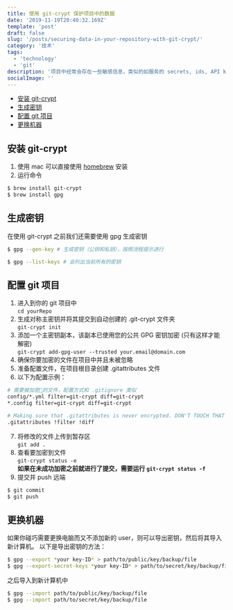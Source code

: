 ```yaml
---
title: 使用 git-crypt 保护项目中的数据
date: '2019-11-19T20:40:32.169Z'
template: 'post'
draft: false
slug: '/posts/securing-data-in-your-repository-with-git-crypt/'
category: '技术'
tags:
  - 'technology'
  - 'git'
description: '项目中经常会存在一些敏感信息，类似的如服务的 secrets, ids, API keys 等不希望公开。为了方便起见，会将这些数据存储在 git 中，本文将介绍使用 git-crypt 加密所选数据的方法，保证数据安全。'
socialImage: ''
---
```


- [安装 git-crypt](#%e5%ae%89%e8%a3%85-git-crypt)
- [生成密钥](#%e7%94%9f%e6%88%90%e5%af%86%e9%92%a5)
- [配置 git 项目](#%e9%85%8d%e7%bd%ae-git-%e9%a1%b9%e7%9b%ae)
- [更换机器](#%e6%9b%b4%e6%8d%a2%e6%9c%ba%e5%99%a8)

## 安装 git-crypt

1. 使用 mac 可以直接使用 [homebrew](https://brew.sh/) 安装
2. 运行命令

```zsh
$ brew install git-crypt
$ brew install gpg
```

## 生成密钥

在使用 git-crypt 之前我们还需要使用 gpg 生成密钥

```zsh
$ gpg --gen-key # 生成密钥（公钥和私钥），按照流程提示进行

$ gpg --list-keys # 会列出当前所有的密钥
```

## 配置 git 项目

1. 进入到你的 git 项目中  
   `cd yourRepo`
2. 生成对称主密钥并将其提交到自动创建的 .git-crypt 文件夹  
   `git-crypt init`
3. 添加一个主密钥副本，该副本已使用您的公共 GPG 密钥加密 (只有这样才能解密)  
   `git-crypt add-gpg-user --trusted your.email@domain.com`
4. 确保你要加密的文件在项目中并且未被忽略
5. 准备配置文件，在项目根目录创建 .gitattributes 文件
6. 以下为配置示例：

```bash
# 需要被加密🔐的文件，配置方式和 .gitignore 类似
config/*.yml filter=git-crypt diff=git-crypt
*.config filter=git-crypt diff=git-crypt

# Making sure that .gitattributes is never encrypted. DON'T TOUCH THAT LINE AND ONE BELOW
.gitattributes !filter !diff
```

7. 将修改的文件上传到暂存区  
   `git add .`
8. 查看要加密到文件  
   `git-crypt status -e`  
   **如果在未成功加密之前就进行了提交，需要运行 `git-crypt status -f`** 
9.  提交并 push 远端

```zsh
$ git commit
$ git push
```

## 更换机器

如果你碰巧需要更换电脑而又不添加新的 user，则可以导出密钥，然后将其导入新计算机。
以下是导出密钥的方法：

```zsh
$ gpg --export *your key-ID* > path/to/public/key/backup/file
$ gpg --export-secret-keys *your key-ID* > path/to/secret/key/backup/file
```

之后导入到新计算机中

```zsh
$ gpg --import path/to/public/key/backup/file
$ gpg --import path/to/secret/key/backup/file
```
